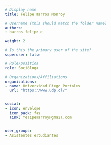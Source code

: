 ```yaml
---
# Display name
title: Felipe Barros Monroy

# Username (this should match the folder name)
authors:
- barros_felipe_e

weight: 2 

# Is this the primary user of the site?
superuser: false

# Role/position
role: Sociólogo

# Organizations/Affiliations
organizations:
- name: Universidad Diego Portales
  url: "https://www.udp.cl/"


social:
- icon: envelope
  icon_pack: fas
  link: felipebarroy@gmail.com


user_groups:
- Asistentes estudiantes 
---
```



